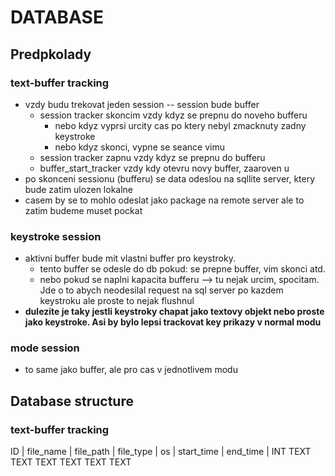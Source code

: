 # DATABASE
## Predpkolady
### text-buffer tracking
- vzdy budu trekovat jeden session -- session bude buffer
    - session tracker skoncim vzdy kdyz se prepnu do noveho bufferu
        - nebo kdyz vyprsi urcity cas po ktery nebyl zmacknuty zadny keystroke
        - nebo kdyz skonci, vypne se seance vimu
    - session tracker zapnu vzdy kdyz se prepnu do bufferu
    - buffer_start_tracker vzdy kdy otevru novy buffer, zaaroven u
- po skonceni sessionu (bufferu) se data odeslou na sqllite server, ktery bude zatim ulozen lokalne
- casem by se to mohlo odeslat jako package na remote server ale to zatim budeme muset pockat

### keystroke session
- aktivni buffer bude mit vlastni buffer pro keystroky. 
    - tento buffer se odesle do db pokud: se prepne buffer, vim skonci atd.
    - nebo pokud se naplni kapacita bufferu --> tu nejak urcim, spocitam. Jde o to abych neodesilal request na sql server po kazdem keystroku ale proste to nejak flushnul
- **dulezite je taky jestli keystroky chapat jako textovy objekt nebo proste jako keystroke. Asi by bylo lepsi trackovat key prikazy v normal modu**

### mode session
- to same jako buffer, ale pro cas v jednotlivem modu


## Database structure
### text-buffer tracking
ID  |  file_name |  file_path  |  file_type  |    os    |  start_time  |  end_time  |
INT     TEXT        TEXT            TEXT         TEXT        TEXT           TEXT


